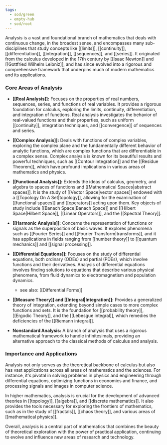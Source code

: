 ```yaml
---
tags:
  - sod/green
  - empty-hub
  - sod/root
---
```


Analysis is a vast and foundational branch of mathematics that deals with continuous change, in the broadest sense, and encompasses many sub-disciplines that study concepts like [[limits]], [[continuity]], [[differentiation]], [[integration]], [[sequences]], and [[series]]. It originated from the calculus developed in the 17th century by [[Isaac Newton]] and [[Gottfried Wilhelm Leibniz]], and has since evolved into a rigorous and comprehensive framework that underpins much of modern mathematics and its applications.

### Core Areas of Analysis

- **[[Real Analysis]]:** Focuses on the properties of real numbers, sequences, series, and functions of real variables. It provides a rigorous foundation for calculus, exploring the limits, continuity, differentiation, and integration of functions. Real analysis investigates the behavior of real-valued functions and their properties, such as uniform [[continuity]], integration techniques, and [[convergence]] of sequences and series.

- **[[Complex Analysis]]:** Deals with functions of complex variables, exploring the complex plane and the fundamentally different behavior of analytic functions, which are complex functions that are differentiable in a complex sense. Complex analysis is known for its beautiful results and powerful techniques, such as [[Contour Integration]] and the [[Residue Theorem]], which have profound implications in various areas of mathematics and physics.

- **[[Functional Analysis]]:** Extends the ideas of calculus, geometry, and algebra to spaces of functions and [[Mathematical Spaces|abstract spaces]]. It is the study of [[Vector Space|vector spaces]] endowed with a [[Topology On A Set|topology]], allowing for the examination of [[functional spaces]] and [[operators]] acting upon them. Key objects of study include [[Banach Space|Banach Space]] and [[Hilbert Space|Hilbert Space]], [[Linear Operators]], and the [[Spectral Theory]].

- **[[Harmonic Analysis]]:** Concerns the representation of functions or signals as the superposition of basic waves. It explores phenomena such as [[Fourier Series]] and [[Fourier Transform|transforms]], and it has applications in fields ranging from [[number theory]] to [[quantum mechanics]] and [[signal processing]].

- **[[Differential Equations]]:** Focuses on the study of differential equations, both ordinary (ODEs) and partial (PDEs), which involve functions and their derivatives. Analysis of differential equations involves finding solutions to equations that describe various physical phenomena, from fluid dynamics to electromagnetism and population dynamics.
	- see also: [[Differential Forms]]

- **[[Measure Theory]] and [[Integral|Integration]]:** Provides a generalized theory of integration, extending beyond simple cases to more complex functions and sets. It is the foundation for [[probability theory]], [[Ergodic Theory]], and the [[Lebesgue integral]], which remedies the deficiencies of the [[Riemann integral]].

- **Nonstandard Analysis:** A branch of analysis that uses a rigorous mathematical framework to handle infinitesimals, providing an alternative approach to the classical methods of calculus and analysis.

### Importance and Applications

Analysis not only serves as the theoretical backbone of calculus but also has vast applications across all areas of mathematics and the sciences. For instance, it's pivotal in solving problems in physics and engineering through differential equations, optimizing functions in economics and finance, and processing signals and images in computer science.

In higher mathematics, analysis is crucial for the development of advanced theories in [[topology]], [[algebra]], and [[discrete mathematics]]. It also provides the tools necessary for exploring the frontiers of mathematics, such as in the study of [[fractals]], [[chaos theory]], and various areas of [[mathematical physics]].

Overall, analysis is a central part of mathematics that combines the beauty of theoretical exploration with the power of practical application, continuing to evolve and influence new areas of research and technology.